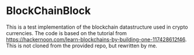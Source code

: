 # BlockChainBlock

This is a test implementation of the blockchain datastructure used in crypto currencies. The code is based on the tutorial from https://hackernoon.com/learn-blockchains-by-building-one-117428612f46. This is not cloned from the provided repo, but rewritten by me.

